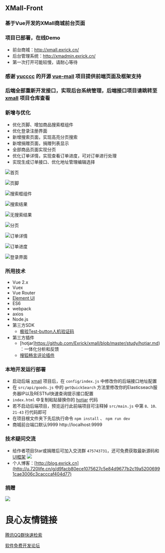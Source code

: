 ## XMall-Front
### 基于Vue开发的XMall商城前台页面
### 项目已部署，在线Demo
- 前台商城：http://xmall.exrick.cn/
- 后台管理系统：http://xmadmin.exrick.cn/
- 第一次打开可能较慢，请耐心等待
### 感谢 [yucccc](http://u.720life.cn/g/54145d0471d91890860f7f8463c03046cd7017a4f1aa1f7d34b7a3c3cee04ce4)  的开源 [vue-mall](http://u.720life.cn/g/54145d0471d91890860f7f8463c03046972527ba0da1295bf647a094e05ea6bd1e24e4d1f8ba19c2f56965bef13b40ec)  项目提供前端页面及框架支持
### 后端全部重新开发接口，实现后台系统管理，后端接口项目请跳转至 [xmall](http://u.720life.cn/g/54145d0471d91890860f7f8463c0304632c7085a3fcc4563a9dbc223763a621d)  项目仓库查看
### 新增与优化
- 优化页脚、增加商品搜索框组件
- 优化登录注册界面
- 新增搜索页面，实现高亮分页搜索
- 新增捐赠页面，捐赠列表显示
- 全部商品页面实现分页
- 优化订单详情，实现查看订单进度，可对订单进行处理
- 实现生成订单接口、优化地址管理编辑选择
    
![](http://oweupqzdv.bkt.clouddn.com/QQ%E6%88%AA%E5%9B%BE20171022183906.jpg "首页")

![](http://oweupqzdv.bkt.clouddn.com/QQ%E6%88%AA%E5%9B%BE20171022222841.jpg "页脚")

![](http://oweupqzdv.bkt.clouddn.com/QQ%E6%88%AA%E5%9B%BE20171022223650.jpg "搜索框组件")

![](http://oweupqzdv.bkt.clouddn.com/QQ%E6%88%AA%E5%9B%BE20171109215656.jpg "搜索结果")

![](http://oweupqzdv.bkt.clouddn.com/QQ%E6%88%AA%E5%9B%BE20171022202842.jpg "无搜索结果")

![](http://oweupqzdv.bkt.clouddn.com/QQ%E6%88%AA%E5%9B%BE20171022223142.jpg "分页")

![](http://oweupqzdv.bkt.clouddn.com/QQ%E6%88%AA%E5%9B%BE20171022190036.jpg "订单详情")

![](http://oweupqzdv.bkt.clouddn.com/QQ%E6%88%AA%E5%9B%BE20171022190107.jpg "订单进度")

![](http://oweupqzdv.bkt.clouddn.com/QQ%E6%88%AA%E5%9B%BE20171114233321.jpg "登录界面")
    
### 所用技术

- Vue 2.x
- Vuex
- Vue Router
- [Element UI](http://u.720life.cn/g/b283854352f752627fc107baa2884ffda573d5c3dcc96962ff60326357ba94ee) 
- ES6
- webpack
- axios
- Node.js
- 第三方SDK
    - [极验Test-button人机验证码](http://u.720life.cn/g/af1e222ff94b66580ad482e7c89c63f91645bbf5d51ed1f9acc1543666ad2a900dcb96a46c593fa1254958318280eaec) 
- 第三方插件
    - [hotjar]https://github.com/Exrick/xmall/blob/master/study/hotjar.md)：一体化分析和反馈
    - [搜狐畅言评论插件](http://u.720life.cn/g/fb2586c4ecb6075c88b852d82c275a2f765488c6bebaee1c88d0054ab37d3070) 

### 本地开发运行部署
- 启动后端 [xmall](http://u.720life.cn/g/54145d0471d91890860f7f8463c0304632c7085a3fcc4563a9dbc223763a621d)  项目后，在 `config/index.js` 中修改你的后端接口地址配置
- 在 `src/api/goods.js` 中的 `getQuickSearch` 方法里修改你的Elasticseach服务器IP以及RESTful快速查询提示接口配置
- `index.html` 中复制粘贴替换你的 [hotjar](http://u.720life.cn/g/54145d0471d91890860f7f8463c03046621f393e65c5d1a83526fbee5e95f767b84b880ad658a76463126efd4ccd71f2e67d29ba82c26b1b68f2695835aa35f4)  代码
- 若不启动后端项目，预览运行此前端项目可注释掉 `src/main.js` 中第 `8、10、21-43` 行代码即可
- 在项目根文件夹下先后执行命令 `npm install` 、 `npm run dev`
- 商城前台端口默认9999 http://localhost:9999
### 技术疑问交流
- 给作者项目Star或捐赠后可加入交流群 `475743731`，还可免费获取最新源码和 [UI框架](https://github.com/Exrick/xmall/blob/master/study/FlatLab.md) [![](http://pub.idqqimg.com/wpa/images/group.png)](http://shang.qq.com/wpa/qunwpa?idkey=7b60cec12ba93ebed7568b0a63f22e6e034c0d1df33125ac43ed753342ec6ce7)
- 个人博客：[http://blog.exrick.cn](http://u.720life.cn/g/d9facb80ece1075627c5e84d9677b2c19a52006991cae3006c3cacccaf404d77) 
### 捐赠
![](http://oweupqzdv.bkt.clouddn.com/FgwHSk1Rnd-8FKqNJhFSSdcq2QVB.png)


 # 良心友情链接

[腾讯QQ群快速检索](http://u.720life.cn/s/8cf73f7c)

[软件免费开发论坛](http://u.720life.cn/s/bbb01dc0)